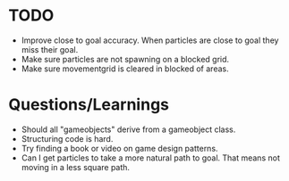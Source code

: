 # TODO
* Improve close to goal accuracy. When particles are close to goal they miss their goal.
* Make sure particles are not spawning on a blocked grid.
* Make sure movementgrid is cleared in blocked of areas.


# Questions/Learnings
* Should all "gameobjects" derive from a gameobject class.
* Structuring code is hard.
* Try finding a book or video on game design patterns.
* Can I get particles to take a more natural path to goal. That means not moving in a less square path.